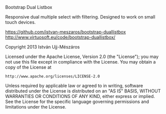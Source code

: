 Bootstrap Dual Listbox

Responsive dual multiple select with filtering. Designed to work on
small touch devices.

https://github.com/istvan-meszaros/bootstrap-duallistbox
http://www.virtuosoft.eu/code/bootstrap-duallistbox/

Copyright 2013 István Ujj-Mészáros

Licensed under the Apache License, Version 2.0 (the "License");
you may not use this file except in compliance with the License.
You may obtain a copy of the License at

    http://www.apache.org/licenses/LICENSE-2.0

Unless required by applicable law or agreed to in writing, software
distributed under the License is distributed on an "AS IS" BASIS,
WITHOUT WARRANTIES OR CONDITIONS OF ANY KIND, either express or implied.
See the License for the specific language governing permissions and
limitations under the License.
